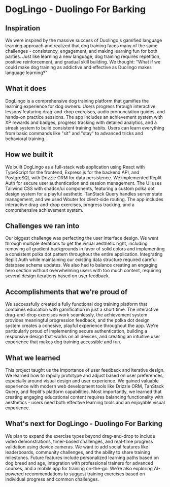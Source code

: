 # DogLingo - Duolingo For Barking

## Inspiration
We were inspired by the massive success of Duolingo's gamified language learning approach and realized that dog training faces many of the same challenges - consistency, engagement, and making learning fun for both parties. Just like learning a new language, dog training requires repetition, positive reinforcement, and gradual skill building. We thought: "What if we could make dog training as addictive and effective as Duolingo makes language learning?"

## What it does
DogLingo is a comprehensive dog training platform that gamifies the learning experience for dog owners. Users progress through interactive lessons featuring drag-and-drop exercises, audio pronunciation guides, and hands-on practice sessions. The app includes an achievement system with XP rewards and badges, progress tracking with detailed analytics, and a streak system to build consistent training habits. Users can learn everything from basic commands like "sit" and "stay" to advanced tricks and behavioral training.

## How we built it
We built DogLingo as a full-stack web application using React with TypeScript for the frontend, Express.js for the backend API, and PostgreSQL with Drizzle ORM for data persistence. We implemented Replit Auth for secure user authentication and session management. The UI uses Tailwind CSS with shadcn/ui components, featuring a custom polka dot design system for a playful aesthetic. TanStack Query handles server state management, and we used Wouter for client-side routing. The app includes interactive drag-and-drop exercises, progress tracking, and a comprehensive achievement system.

## Challenges we ran into
Our biggest challenge was perfecting the user interface design. We went through multiple iterations to get the visual aesthetic right, including removing all gradient backgrounds in favor of solid colors and implementing a consistent polka dot pattern throughout the entire application. Integrating Replit Auth while maintaining our existing data structure required careful database schema updates. We also had to balance creating an engaging hero section without overwhelming users with too much content, requiring several design iterations based on user feedback.

## Accomplishments that we're proud of
We successfully created a fully functional dog training platform that combines education with gamification in just a short time. The interactive drag-and-drop exercises work seamlessly, the achievement system provides meaningful progression feedback, and the polka dot design system creates a cohesive, playful experience throughout the app. We're particularly proud of implementing secure authentication, building a responsive design that works on all devices, and creating an intuitive user experience that makes dog training accessible and fun.

## What we learned
This project taught us the importance of user feedback and iterative design. We learned how to rapidly prototype and adjust based on user preferences, especially around visual design and user experience. We gained valuable experience with modern web development tools like Drizzle ORM, TanStack Query, and Replit's platform capabilities. Most importantly, we learned that creating engaging educational content requires balancing functionality with aesthetics - users need both effective learning tools and an enjoyable visual experience.

## What's next for DogLingo - Duolingo For Barking
We plan to expand the exercise types beyond drag-and-drop to include video demonstrations, timer-based challenges, and real-time progress validation using device cameras. We want to add social features like leaderboards, community challenges, and the ability to share training milestones. Future features include personalized learning paths based on dog breed and age, integration with professional trainers for advanced courses, and a mobile app for training on-the-go. We're also exploring AI-powered recommendations to suggest training exercises based on individual progress and common challenges.
